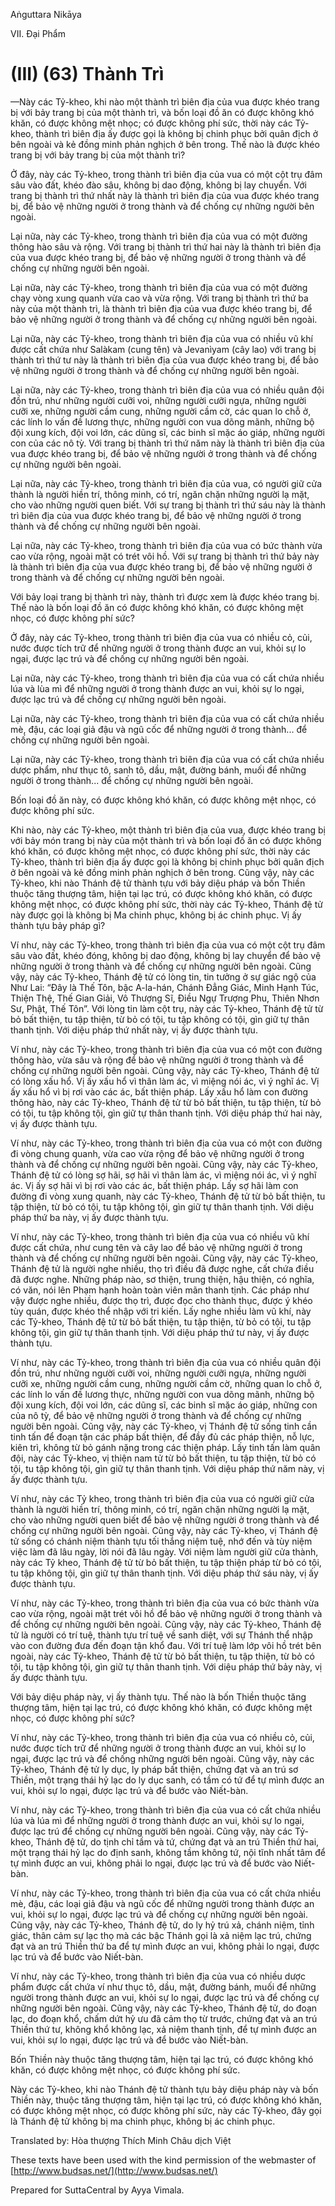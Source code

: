  

Aṅguttara Nikāya

VII. Ðại Phẩm

# (III) (63) Thành Trì

—Này các Tỷ-kheo, khi nào một thành trì biên địa của vua được khéo trang bị với bảy trang bị của một thành trì, và bốn loại đồ ăn có được không khó khăn, có được không mệt nhọc; có được không phí sức, thời này các Tỷ-kheo, thành trì biên địa ấy được gọi là không bị chinh phục bởi quân địch ở bên ngoài và kẻ đồng minh phản nghịch ở bên trong. Thế nào là được khéo trang bị với bảy trang bị của một thành trì?

Ở đây, này các Tỷ-kheo, trong thành trì biên địa của vua có một cột trụ đâm sâu vào đất, khéo đào sâu, không bị dao động, không bị lay chuyển. Với trang bị thành trì thứ nhất này là thành trì biên địa của vua được khéo trang bị, để bảo vệ những người ở trong thành và để chống cự những người bên ngoài.

Lại nữa, này các Tỷ-kheo, trong thành trì biên địa của vua có một đường thông hào sâu và rộng. Với trang bị thành trì thứ hai này là thành trì biên địa của vua được khéo trang bị, để bảo vệ những người ở trong thành và để chống cự những người bên ngoài.

Lại nữa, này các Tỷ-kheo, trong thành trì biên địa của vua có một đường chạy vòng xung quanh vừa cao và vừa rộng. Với trang bị thành trì thứ ba này của một thành trì, là thành trì biên địa của vua được khéo trang bị, để bảo vệ những người ở trong thành và để chống cự những người bên ngoài.

Lại nữa, này các Tỷ-kheo, trong thành trì biên địa của vua có nhiều vũ khí được cất chứa như Salàkam (cung tên) và Jevanìyam (cây lao) với trang bị thành trì thứ tư này là thành trì biên địa của vua được khéo trang bị, để bảo vệ những người ở trong thành và để chống cự những người bên ngoài.

Lại nữa, này các Tỷ-kheo, trong thành trì biên địa của vua có nhiều quân đội đồn trú, như những người cưỡi voi, những người cưỡi ngựa, những người cưỡi xe, những người cầm cung, những người cầm cờ, các quan lo chỗ ở, các lính lo vấn đề lương thực, những người con vua dõng mãnh, những bộ đội xung kích, đội voi lớn, các dũng sĩ, các binh sĩ mặc áo giáp, những người con của các nô tỳ. Với trang bị thành trì thứ năm này là thành trì biên địa của vua được khéo trang bị, để bảo vệ những người ở trong thành và để chống cự những người bên ngoài.

Lại nữa, này các Tỷ-kheo, trong thành trì biên địa của vua, có người giữ cửa thành là người hiền trí, thông minh, có trí, ngăn chặn những người lạ mặt, cho vào những người quen biết. Với sự trang bị thành trì thứ sáu này là thành trì biên địa của vua được khéo trang bị, để bảo vệ những người ở trong thành và để chống cự những người bên ngoài.

Lại nữa, này các Tỷ-kheo, trong thành trì biên địa của vua có bức thành vừa cao vừa rộng, ngoài mặt có trét vôi hồ. Với sự trang bị thành trì thứ bảy này là thành trì biên địa của vua được khéo trang bị, để bảo vệ những người ở trong thành và để chống cự những người bên ngoài.

Với bảy loại trang bị thành trì này, thành trì được xem là được khéo trang bị. Thế nào là bốn loại đồ ăn có được không khó khăn, có được không mệt nhọc, có được không phí sức?

Ở đây, này các Tỷ-kheo, trong thành trì biên địa của vua có nhiều cỏ, củi, nước được tích trữ để những người ở trong thành được an vui, khỏi sự lo ngại, được lạc trú và để chống cự những người bên ngoài.

Lại nữa, này các Tỷ-kheo, trong thành trì biên địa của vua có cất chứa nhiều lúa và lùa mì để những người ở trong thành được an vui, khỏi sự lo ngại, được lạc trú và để chống cự những người bên ngoài.

Lại nữa, này các Tỷ-kheo, trong thành trì biên địa của vua có cất chứa nhiều mè, đậu, các loại giả đậu và ngũ cốc để những người ở trong thành... để chống cự những người bên ngoài.

Lại nữa, này các Tỷ-kheo, trong thành trì biên địa của vua có cất chứa nhiều dược phẩm, như thục tô, sanh tô, dầu, mật, đường bánh, muối để những người ở trong thành... để chống cự những người bên ngoài.

Bốn loại đồ ăn này, có được không khó khăn, có được không mệt nhọc, có được không phí sức.

Khi nào, này các Tỷ-kheo, một thành trì biên địa của vua, được khéo trang bị với bảy món trang bị này của một thành trì và bốn loại đồ ăn có được không khó khăn, có được không mệt nhọc, có được không phí sức, thời này các Tỷ-kheo, thành trì biên địa ấy được gọi là không bị chinh phục bởi quân địch ở bên ngoài và kẻ đồng minh phản nghịch ở bên trong. Cũng vậy, này các Tỷ-kheo, khi nào Thánh đệ tử thành tựu với bảy diệu pháp và bốn Thiền thuộc tăng thượng tâm, hiện tại lạc trú, có được không khó khăn, có được không mệt nhọc, có được không phí sức, thời này các Tỷ-kheo, Thánh đệ tử này được gọi là không bị Ma chinh phục, không bị ác chinh phục. Vị ấy thành tựu bảy pháp gì?

Ví như, này các Tỷ-kheo, trong thành trì biên địa của vua có một cột trụ đâm sâu vào đất, khéo đóng, không bị dao động, không bị lay chuyển để bảo vệ những người ở trong thành và để chống cự những người bên ngoài. Cũng vậy, này các Tỷ-kheo, Thánh đệ tử có lòng tin, tin tưởng ở sự giác ngộ của Như Lai: “Ðây là Thế Tôn, bậc A-la-hán, Chánh Ðẳng Giác, Minh Hạnh Túc, Thiện Thệ, Thế Gian Giải, Vô Thượng Sĩ, Ðiều Ngự Trượng Phu, Thiên Nhơn Sư, Phật, Thế Tôn”. Với lòng tin làm cột trụ, này các Tỷ-kheo, Thánh đệ tử từ bỏ bất thiện, tu tập thiện, từ bỏ có tội, tu tập không có tội, gìn giữ tự thân thanh tịnh. Với diệu pháp thứ nhất này, vị ấy được thành tựu.

Ví như, này các Tỷ-kheo, trong thành trì biên địa của vua có một con đường thông hào, vừa sâu và rộng để bảo vệ những người ở trong thành và để chống cự những người bên ngoài. Cũng vậy, này các Tỷ-kheo, Thánh đệ tử có lòng xấu hổ. Vị ấy xấu hổ vì thân làm ác, vì miệng nói ác, vì ý nghĩ ác. Vị ấy xấu hổ vì bị rơi vào các ác, bất thiện pháp. Lấy xấu hổ làm con đường thông hào, này các Tỷ-kheo, Thánh đệ tử từ bỏ bất thiện, tu tập thiện, từ bỏ có tội, tu tập không tội, gìn giữ tự thân thanh tịnh. Với diệu pháp thứ hai này, vị ấy được thành tựu.

Ví như, này các Tỷ-kheo, trong thành trì biên địa của vua có một con đường đi vòng chung quanh, vừa cao vừa rộng để bảo vệ những người ở trong thành và để chống cự những người bên ngoài. Cũng vậy, này các Tỷ-kheo, Thánh đệ tử có lòng sợ hãi, sợ hãi vì thân làm ác, vì miệng nói ác, vì ý nghĩ ác. Vị ấy sợ hãi vì bị rơi vào các ác, bất thiện pháp. Lấy sợ hãi làm con đường đi vòng xung quanh, này các Tỷ-kheo, Thánh đệ tử từ bỏ bất thiện, tu tập thiện, từ bỏ có tội, tu tập không tội, gìn giữ tự thân thanh tịnh. Với diệu pháp thứ ba này, vị ấy được thành tựu.

Ví như, này các Tỷ-kheo, trong thành trì biên địa của vua có nhiều vũ khí được cất chứa, như cung tên và cây lao để bảo vệ những người ở trong thành và để chống cự những người bên ngoài. Cũng vậy, này các Tỷ-kheo, Thánh đệ tử là người nghe nhiều, thọ trì điều đã được nghe, cất chứa điều đã được nghe. Những pháp nào, sơ thiện, trung thiện, hậu thiện, có nghĩa, có văn, nói lên Phạm hạnh hoàn toàn viên mãn thanh tịnh. Các pháp như vậy được nghe nhiều, được thọ trì, được đọc cho thành thục, được ý khéo tùy quán, được khéo thể nhập với tri kiến. Lấy nghe nhiều làm vũ khí, này các Tỷ-kheo, Thánh đệ tử từ bỏ bất thiện, tu tập thiện, từ bỏ có tội, tu tập không tội, gìn giữ tự thân thanh tịnh. Với diệu pháp thứ tư này, vị ấy được thành tựu.

Ví như, này các Tỷ-kheo, trong thành trì biên địa của vua có nhiều quân đội đồn trú, như những người cưỡi voi, những người cưỡi ngựa, những người cưỡi xe, những người cầm cung, những người cầm cờ, những quan lo chỗ ở, các lính lo vấn đề lương thực, những người con vua dõng mãnh, những bộ đội xung kích, đội voi lớn, các dũng sĩ, các binh sĩ mặc áo giáp, những con của nô tỳ, để bảo vệ những người ở trong thành và để chống cự những người bên ngoài. Cũng vậy, này các Tỷ-kheo, vị Thánh đệ tử sống tinh cần tinh tấn để đoạn tận các pháp bất thiện, để đầy đủ các pháp thiện, nỗ lực, kiên trì, không từ bỏ gánh nặng trong các thiện pháp. Lấy tinh tấn làm quân đội, này các Tỷ-kheo, vị thiện nam tử từ bỏ bất thiện, tu tập thiện, từ bỏ có tội, tu tập không tội, gìn giữ tự thân thanh tịnh. Với diệu pháp thứ năm này, vị ấy được thành tựu.

Ví như, này các Tỷ kheo, trong thành trì biên địa của vua có người giữ cửa thành là người hiền trí, thông minh, có trí, ngăn chặn những người lạ mặt, cho vào những người quen biết để bảo vệ những người ở trong thành và để chống cự những người bên ngoài. Cũng vậy, này các Tỷ-kheo, vị Thánh đệ tử sống có chánh niệm thành tựu tối thắng niệm tuệ, nhớ đến và tùy niệm việc làm đã lâu ngày, lời nói đã lâu ngày. Với niệm làm người giữ cửa thành, này các Tỷ kheo, Thánh đệ tử từ bỏ bất thiện, tu tập thiện pháp từ bỏ có tội, tu tập không tội, gìn giữ tự thân thanh tịnh. Với diệu pháp thứ sáu này, vị ấy được thành tựu.

Ví như, này các Tỷ-kheo, trong thành trì biên địa của vua có bức thành vừa cao vừa rộng, ngoài mặt trét vôi hồ để bảo vệ những người ở trong thành và để chống cự những người bên ngoài. Cũng vậy, này các Tỷ-kheo, Thánh đệ tử là người có trí tuệ, thành tựu trí tuệ về sanh diệt, với sự Thánh thể nhập vào con đường đưa đến đoạn tận khổ đau. Với trí tuệ làm lớp vôi hồ trét bên ngoài, này các Tỷ-kheo, Thánh đệ tử từ bỏ bất thiện, tu tập thiện, từ bỏ có tội, tu tập không tội, gìn giữ tự thân thanh tịnh. Với diệu pháp thứ bảy này, vị ấy được thành tựu.

Với bảy diệu pháp này, vị ấy thành tựu. Thế nào là bốn Thiền thuộc tăng thượng tâm, hiện tại lạc trú, có được không khó khăn, có được không mệt nhọc, có được không phí sức?

Ví như, này các Tỷ-kheo, trong thành trì biên địa của vua có nhiều cỏ, củi, nước được tích trữ để những người ở trong thành được an vui, khỏi sự lo ngại, được lạc trú và để chống những người bên ngoài. Cũng vậy, này các Tỷ-kheo, Thánh đệ tử ly dục, ly pháp bất thiện, chứng đạt và an trú sơ Thiền, một trạng thái hỷ lạc do ly dục sanh, có tầm có tứ để tự mình được an vui, khỏi sự lo ngại, được lạc trú và để bước vào Niết-bàn.

Ví như, này các Tỷ-kheo, trong thành trì biên địa của vua có cất chứa nhiều lúa và lúa mì để những người ở trong thành được an vui, khỏi sự lo ngại, được lạc trú để chống cự những người bên ngoài. Cũng vậy, này các Tỷ-kheo, Thánh đệ tử, do tịnh chỉ tầm và tứ, chứng đạt và an trú Thiền thứ hai, một trạng thái hỷ lạc do định sanh, không tầm không tứ, nội tĩnh nhất tâm để tự mình được an vui, không phải lo ngại, được lạc trú và để bước vào Niết-bàn.

Ví như, này các Tỷ-kheo, trong thành trì biên địa của vua có cất chứa nhiều mè, đậu, các loại giả đậu và ngũ cốc để những người trong thành được an vui, khỏi sự lo ngại, được lạc trú và để chống cự những người bên ngoài. Cũng vậy, này các Tỷ-kheo, Thánh đệ tử, do ly hỷ trú xả, chánh niệm, tỉnh giác, thân cảm sự lạc thọ mà các bậc Thánh gọi là xả niệm lạc trú, chứng đạt và an trú Thiền thứ ba để tự mình được an vui, không phải lo ngại, được lạc trú và để bước vào Niết-bàn.

Ví như, này các Tỷ-kheo, trong thành trì biên địa của vua có nhiều dược phẩm được cất chứa ví như thục tô, dầu, mật, đường bánh, muối để những người trong thành được an vui, khỏi sự lo ngại, được lạc trú và để chống cự những người bên ngoài. Cũng vậy, này các Tỷ-kheo, Thánh đệ tử, do đoạn lạc, do đoạn khổ, chấm dứt hỷ ưu đã cảm thọ từ trước, chứng đạt và an trú Thiền thứ tư, không khổ không lạc, xả niệm thanh tịnh, để tự mình được an vui, khỏi sự lo ngại, được lạc trú và để bước vào Niết-bàn.

Bốn Thiền này thuộc tăng thượng tâm, hiện tại lạc trú, có được không khó khăn, có được không mệt nhọc, có được không phí sức.

Này các Tỷ-kheo, khi nào Thánh đệ tử thành tựu bảy diệu pháp này và bốn Thiền này, thuộc tăng thượng tâm, hiện tại lạc trú, có được không khó khăn, có được không mệt nhọc, có được không phí sức, này các Tỷ-kheo, đây gọi là Thánh đệ tử không bị ma chinh phục, không bị ác chinh phục.

Translated by: Hòa thượng Thích Minh Châu dịch Việt

These texts have been used with the kind permission of the webmaster of [http://www.budsas.net/](http://www.budsas.net/)

Prepared for SuttaCentral by Ayya Vimala.